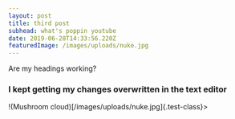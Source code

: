 ```yaml
---
layout: post
title: third post
subhead: what's poppin youtube
date: 2019-06-28T14:33:56.220Z
featuredImage: /images/uploads/nuke.jpg
---
```

Are my headings working?

### I kept getting my changes overwritten in the text editor

!(Mushroom cloud)[/images/uploads/nuke.jpg]{.test-class}>
